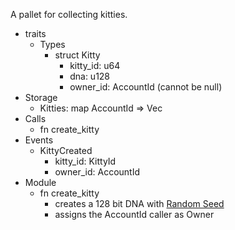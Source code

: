 A pallet for collecting kitties.

- traits
    - Types
        - struct Kitty
            - kitty_id: u64
            - dna: u128
            - owner_id: AccountId (cannot be null)
- Storage
    - Kitties: map AccountId => Vec
- Calls
    - fn create_kitty
- Events
    - KittyCreated
        - kitty_id: KittyId
        - owner_id: AccountId
- Module
    - fn create_kitty
        - creates a 128 bit DNA with [Random Seed](https://substrate.dev/recipes/randomness.html)
        - assigns the AccountId caller as Owner
